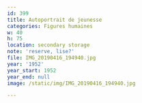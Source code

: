 ```yaml
---
id: 399
title: Autoportrait de jeunesse
categories: Figures humaines
w: 40
h: 75
location: secondary storage
note: 'reserve, lise?'
file: IMG_20190416_194940.jpg
year: '1952'
year_start: 1952
year_end: null
image: /static/img/IMG_20190416_194940.jpg

---
```

